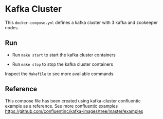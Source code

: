 # Kafka Cluster

This `docker-compose.yml` defines a kafka cluster with 3 kafka and zookeeper nodes.

## Run

- Run `make start` to start the kafka cluster containers

- Run `make stop` to stop the kafka cluster containers

Inspect the `Makefile` to see more available commands

## Reference

This compose file has been created using kafka-cluster confluentic example as a reference.
See more confluentic examples https://github.com/confluentinc/kafka-images/tree/master/examples
